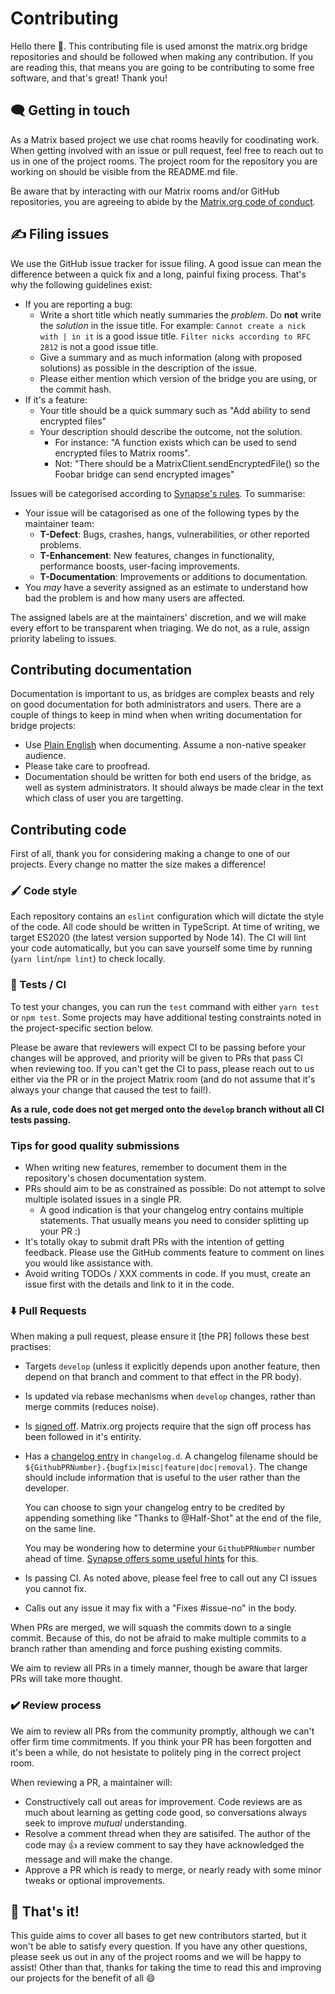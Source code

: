 # Contributing

Hello there 👋. This contributing file is used amonst the matrix.org bridge repositories and should be followed when
making any contribution. If you are reading this, that means you are going to be contributing to some free software,
and that's great! Thank you!

## 🗨️ Getting in touch

As a Matrix based project we use chat rooms heavily for coodinating work. When getting involved with an issue or pull
request, feel free to reach out to us in one of the project rooms. The project room for the repository you are working
on should be visible from the README.md file.

Be aware that by interacting with our Matrix rooms and/or GitHub repositories, you are agreeing to abide by the
[Matrix.org code of conduct](https://matrix.org/legal/code-of-conduct).


## ✍️ Filing issues

We use the GitHub issue tracker for issue filing. A good issue can mean the difference between a quick fix and a long,
painful fixing process. That's why the following guidelines exist:

- If you are reporting a bug:
  - Write a short title which neatly summaries the *problem*.
    Do **not** write the *solution* in the issue title.
    For example: `Cannot create a nick with | in it` is a good issue title. `Filter nicks according to RFC 2812`
    is not a good issue title.
  - Give a summary and as much information (along with proposed solutions) as possible in the description of the issue.
  - Please either mention which version of the bridge you are using, or the commit hash.
- If it's a feature:
  - Your title should be a quick summary such as "Add ability to send encrypted files"
  - Your description should describe the outcome, not the solution.
    - For instance: "A function exists which can be used to send encrypted files to Matrix rooms".
    - Not: "There should be a MatrixClient.sendEncryptedFile() so the Foobar bridge can send encrypted images"

Issues will be categorised according to [Synapse's rules](https://github.com/matrix-org/synapse/issues/9460). To summarise:

- Your issue will be catagorised as one of the following types by the maintainer team:
  - **T-Defect**: Bugs, crashes, hangs, vulnerabilities, or other reported problems.
  - **T-Enhancement**: New features, changes in functionality, performance boosts, user-facing improvements.
  - **T-Documentation**: Improvements or additions to documentation.
- You *may* have a severity assigned as an estimate to understand how bad the problem is and how many users are affected.

The assigned labels are at the maintainers' discretion, and we will make every effort to be transparent when triaging.
We do not, as a rule, assign priority labeling to issues.

## Contributing documentation

Documentation is important to us, as bridges are complex beasts and rely on good documentation for both
administrators and users. There are a couple of things to keep in mind when when writing documentation
for bridge projects:
 
 - Use [Plain English](https://en.wikipedia.org/wiki/Plain_English) when documenting. Assume a non-native speaker audience.
 - Please take care to proofread.
 - Documentation should be written for both end users of the bridge, as well as system administrators. It should always be
   made clear in the text which class of user you are targetting.

## Contributing code

First of all, thank you for considering making a change to one of our projects. Every change no matter the size makes a difference! 

### 🖌️ Code style

Each repository contains an `eslint` configuration which will dictate the style of the code. All code should be written in
TypeScript. At time of writing, we target ES2020 (the latest version supported by Node 14). The CI will lint your code automatically,
but you can save yourself some time by running (`yarn lint`/`npm lint`) to check locally.

### 🧪 Tests / CI

To test your changes, you can run the `test` command with either `yarn test` or `npm test`. Some projects may have additional
testing constraints noted in the project-specific section below.

Please be aware that reviewers will expect CI to be passing before your changes will be approved, and priority will be given to
PRs that pass CI when reviewing too. If you can't get the CI to pass, please reach out to us either via the PR or in the project
Matrix room (and do not assume that it's always your change that caused the test to fail!).

**As a rule, code does not get merged onto the `develop` branch without all CI tests passing.**

### Tips for good quality submissions

 - When writing new features, remember to document them in the repository's chosen documentation system.
 - PRs should aim to be as constrained as possible: Do not attempt to solve multiple isolated issues in a single PR.
   - A good indication is that your changelog entry contains multiple statements. That usually means you need to consider splitting up your PR :)
 - It's totally okay to submit draft PRs with the intention of getting feedback. Please use the GitHub comments feature to comment
  on lines you would like assistance with.
 - Avoid writing TODOs / XXX comments in code. If you must, create an issue first with the details and link to it in the code.


### ⬇️ Pull Requests

When making a pull request, please ensure it [the PR] follows these best practises:

- Targets `develop` (unless it explicitly depends upon another feature, then depend on that branch and comment to that effect in the PR body).
- Is updated via rebase mechanisms when `develop` changes, rather than merge commits (reduces noise).
- Is [signed off](https://matrix-org.github.io/synapse/latest/development/contributing_guide.html#sign-off). Matrix.org projects require that the
   sign off process has been followed in it's entirity.
- Has a [changelog entry](https://matrix-org.github.io/synapse/latest/development/contributing_guide.html#changelog) in `changelog.d`.
  A changelog filename should be `${GithubPRNumber}.{bugfix|misc|feature|doc|removal}`.
  The change should include information that is useful to the user rather than the developer.
   
  You can choose to sign your changelog entry to be credited by appending something like "Thanks to @Half-Shot"
  at the end of the file, on the same line.

  You may be wondering how to determine your `GithubPRNumber` number ahead of time. [Synapse offers some useful
  hints](https://matrix-org.github.io/synapse/latest/development/contributing_guide.html#how-do-i-know-what-to-call-the-changelog-file-before-i-create-the-pr) for this.

- Is passing CI. As noted above, please feel free to call out any CI issues you cannot fix.
- Calls out any issue it may fix with a "Fixes #issue-no" in the body.


When PRs are merged, we will squash the commits down to a single commit. Because of this, do not be afraid to
make multiple commits to a branch rather than amending and force pushing existing commits.

We aim to review all PRs in a timely manner, though be aware that larger PRs will take more thought.


### ✔️ Review process

We aim to review all PRs from the community promptly, although we can't offer firm time commitments. If you think
your PR has been forgotten and it's been a while, do not hesistate to politely ping in the correct project room.

When reviewing a PR, a maintainer will:
 - Constructively call out areas for improvement. Code reviews are as much about learning as getting code good,
   so conversations always seek to improve *mutual* understanding.
 - Resolve a comment thread when they are satisifed. The author of the code may 👍 a review comment to say
   they have acknowledged the message and will make the change.
 - Approve a PR which is ready to merge, or nearly ready with some minor tweaks or optional improvements.


## 🏁 That's it!

This guide aims to cover all bases to get new contributors started, but it won't be able to satisfy every question. If
you have any other questions, please seek us out in any of the project rooms and we will be happy to assist! Other than that,
thanks for taking the time to read this and improving our projects for
the benefit of all 😄